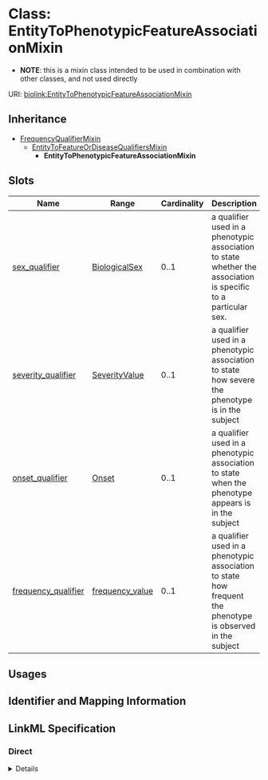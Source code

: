 # Class: EntityToPhenotypicFeatureAssociationMixin



* __NOTE__: this is a mixin class intended to be used in combination with other classes, and not used directly


URI: [biolink:EntityToPhenotypicFeatureAssociationMixin](https://w3id.org/biolink/vocab/EntityToPhenotypicFeatureAssociationMixin)




## Inheritance

* [FrequencyQualifierMixin](FrequencyQualifierMixin.md)
    * [EntityToFeatureOrDiseaseQualifiersMixin](EntityToFeatureOrDiseaseQualifiersMixin.md)
        * **EntityToPhenotypicFeatureAssociationMixin**




## Slots

| Name | Range | Cardinality | Description  | Info |
| ---  | --- | --- | --- | --- |
| [sex_qualifier](sex_qualifier.md) | [BiologicalSex](BiologicalSex.md) | 0..1 | a qualifier used in a phenotypic association to state whether the association is specific to a particular sex.  | . |
| [severity_qualifier](severity_qualifier.md) | [SeverityValue](SeverityValue.md) | 0..1 | a qualifier used in a phenotypic association to state how severe the phenotype is in the subject  | . |
| [onset_qualifier](onset_qualifier.md) | [Onset](Onset.md) | 0..1 | a qualifier used in a phenotypic association to state when the phenotype appears is in the subject  | . |
| [frequency_qualifier](frequency_qualifier.md) | [frequency_value](frequency_value.md) | 0..1 | a qualifier used in a phenotypic association to state how frequent the phenotype is observed in the subject  | . |


## Usages



## Identifier and Mapping Information









## LinkML Specification

<!-- TODO: investigate https://stackoverflow.com/questions/37606292/how-to-create-tabbed-code-blocks-in-mkdocs-or-sphinx -->

### Direct

<details>
```yaml
name: entity to phenotypic feature association mixin
from_schema: https://w3id.org/biolink/biolink-model
is_a: entity to feature or disease qualifiers mixin
mixin: true
slots:
- sex qualifier
slot_usage:
  object:
    name: object
    examples:
    - value: HP:0002487
      description: Hyperkinesis
    - value: WBPhenotype:0000180
      description: axon morphology variant
    - value: MP:0001569
      description: abnormal circulating bilirubin level
    values_from:
    - upheno
    - hp
    - mp
    - wbphenotype
    range: phenotypic feature
defining_slots:
- object

```
</details>

### Induced

<details>
```yaml
name: entity to phenotypic feature association mixin
from_schema: https://w3id.org/biolink/biolink-model
is_a: entity to feature or disease qualifiers mixin
mixin: true
slot_usage:
  object:
    name: object
    examples:
    - value: HP:0002487
      description: Hyperkinesis
    - value: WBPhenotype:0000180
      description: axon morphology variant
    - value: MP:0001569
      description: abnormal circulating bilirubin level
    values_from:
    - upheno
    - hp
    - mp
    - wbphenotype
    range: phenotypic feature
attributes:
  sex qualifier:
    name: sex qualifier
    description: a qualifier used in a phenotypic association to state whether the
      association is specific to a particular sex.
    from_schema: https://w3id.org/biolink/biolink-model
    is_a: association slot
    domain: association
    alias: sex_qualifier
    owner: entity to phenotypic feature association mixin
    range: biological sex
  severity qualifier:
    name: severity qualifier
    description: a qualifier used in a phenotypic association to state how severe
      the phenotype is in the subject
    from_schema: https://w3id.org/biolink/biolink-model
    is_a: association slot
    domain: association
    alias: severity_qualifier
    owner: entity to phenotypic feature association mixin
    range: severity value
  onset qualifier:
    name: onset qualifier
    description: a qualifier used in a phenotypic association to state when the phenotype
      appears is in the subject
    from_schema: https://w3id.org/biolink/biolink-model
    is_a: association slot
    domain: association
    alias: onset_qualifier
    owner: entity to phenotypic feature association mixin
    range: onset
  frequency qualifier:
    name: frequency qualifier
    description: a qualifier used in a phenotypic association to state how frequent
      the phenotype is observed in the subject
    from_schema: https://w3id.org/biolink/biolink-model
    is_a: association slot
    domain: association
    alias: frequency_qualifier
    owner: entity to phenotypic feature association mixin
    range: frequency value
defining_slots:
- object

```
</details>